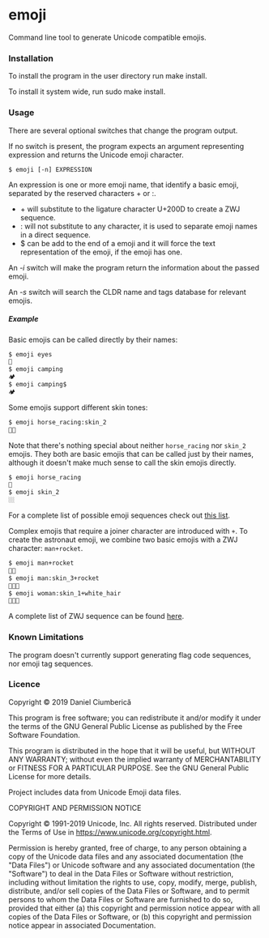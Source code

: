 # emoji
Command line tool to generate Unicode compatible emojis.

### Installation
To install the program in the user directory run make install.

To install it system wide, run sudo make install.

### Usage
There are several optional switches that change the program output.

If no switch is present, the program expects an argument representing expression and returns the Unicode emoji character.

    $ emoji [-n] EXPRESSION

An expression is one or more emoji name, that identify a basic emoji, separated by the reserved characters + or :.
+ \+ will substitute to the ligature character U+200D to create a ZWJ sequence.
+ : will not substitute to any character, it is used to separate emoji names in a direct sequence.
+ $ can be add to the end of a emoji and it will force the text representation of the emoji, if the emoji has one.

An _-i_ switch will make the program return the information about the passed emoji.

An _-s_ switch will search the CLDR name and tags database for relevant emojis.

##### Example
Basic emojis can be called directly by their names:

```bash
$ emoji eyes
👀
$ emoji camping
🏕️
$ emoji camping$
🏕︎
```                            

Some emojis support different skin tones:

```bash
$ emoji horse_racing:skin_2
🏇🏼
```

Note that there's nothing special about neither `horse_racing` nor `skin_2` emojis.
They both are basic emojis that can be called just by their names, although it doesn't make much sense to call the skin emojis directly.

```bash
$ emoji horse_racing
🏇
$ emoji skin_2
🏼
```
For a complete list of possible emoji sequences check out [this list](https://www.unicode.org/Public/emoji/12.0/emoji-sequences.txt).

Complex emojis that require a joiner character are introduced with `+`.
To create the astronaut emoji, we combine two basic emojis with a ZWJ character:
`man+rocket`.
```bash
$ emoji man+rocket
👨‍🚀
$ emoji man:skin_3+rocket
👨🏽‍🚀
$ emoji woman:skin_1+white_hair
👩🏻‍🦳
```
A complete list of ZWJ sequence can be found [here](https://www.unicode.org/Public/emoji/12.0/emoji-zwj-sequences.txt).

### Known Limitations
The program doesn't currently support generating flag code sequences, nor emoji tag sequences.

### Licence
Copyright © 2019 Daniel Ciumberică

This program is free software; you can redistribute it and/or modify
it under the terms of the GNU General Public License as published by
the Free Software Foundation.

This program is distributed in the hope that it will be useful,
but WITHOUT ANY WARRANTY; without even the implied warranty of
MERCHANTABILITY or FITNESS FOR A PARTICULAR PURPOSE.  See the
GNU General Public License for more details.

Project includes data from Unicode Emoji data files.

COPYRIGHT AND PERMISSION NOTICE

Copyright © 1991-2019 Unicode, Inc. All rights reserved.
Distributed under the Terms of Use in https://www.unicode.org/copyright.html.

Permission is hereby granted, free of charge, to any person obtaining
a copy of the Unicode data files and any associated documentation
(the "Data Files") or Unicode software and any associated documentation
(the "Software") to deal in the Data Files or Software
without restriction, including without limitation the rights to use,
copy, modify, merge, publish, distribute, and/or sell copies of
the Data Files or Software, and to permit persons to whom the Data Files
or Software are furnished to do so, provided that either
(a) this copyright and permission notice appear with all copies
of the Data Files or Software, or
(b) this copyright and permission notice appear in associated
Documentation.
